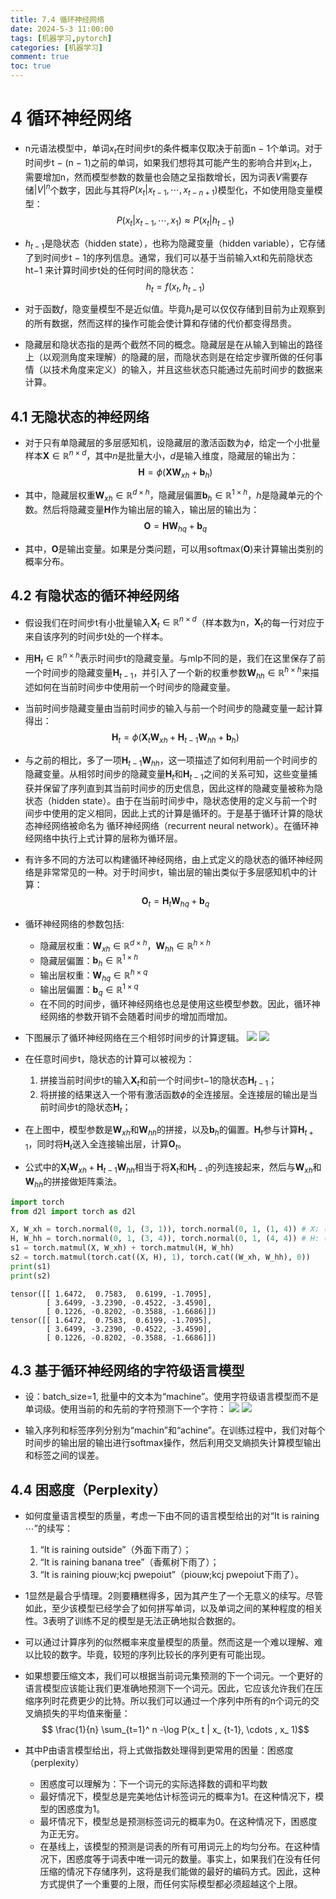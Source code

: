 ```yaml
---
title: 7.4 循环神经网络
date: 2024-5-3 11:00:00
tags: [机器学习,pytorch]
categories: [机器学习]
comment: true
toc: true
---
```

#  
<!--more-->
# 4 循环神经网络
- n元语法模型中，单词$x_ t$在时间步t的条件概率仅取决于前面n − 1个单词。对于时间步t − (n − 1)之前的单词，如果我们想将其可能产生的影响合并到$x_ t$上，需要增加n，然而模型参数的数量也会随之呈指数增长，因为词表$V$需要存储$|V|^ n$个数字，因此与其将$P(x_ t| x_ {t-1}, \cdots , x_ {t-n+1})$模型化，不如使用隐变量模型：
$$P(x_ t | x_ {t-1}, \cdots , x_ 1) \approx P(x_ t | h_ {t-1})$$

- $h_ {t-1}$是隐状态（hidden state），也称为隐藏变量（hidden variable），它存储了到时间步t − 1的序列信息。通常，我们可以基于当前输入xt和先前隐状态ht−1 来计算时间步t处的任何时间的隐状态：
$$h_ t = f(x_ t, h_ {t-1})$$

- 对于函数$f$，隐变量模型不是近似值。毕竟$h_ t$是可以仅仅存储到目前为止观察到的所有数据，然而这样的操作可能会使计算和存储的代价都变得昂贵。
- 隐藏层和隐状态指的是两个截然不同的概念。隐藏层是在从输入到输出的路径上（以观测角度来理解）的隐藏的层，而隐状态则是在给定步骤所做的任何事情（以技术角度来定义）的输入，并且这些状态只能通过先前时间步的数据来计算。
## 4.1 无隐状态的神经网络
- 对于只有单隐藏层的多层感知机，设隐藏层的激活函数为$\phi$，给定一个小批量样本$\mathbf{X} \in \mathbb{R}^{n \times d}$，其中$n$是批量大小，$d$是输入维度，隐藏层的输出为：
$$\mathbf{H} = \phi(\mathbf{X} \mathbf{W}_ {xh} + \mathbf{b}_ h)$$

- 其中，隐藏层权重$\mathbf{W}_ {xh} \in \mathbb{R}^{d \times h}$，隐藏层偏置$\mathbf{b}_ h \in \mathbb{R}^{1 \times h}$，$h$是隐藏单元的个数。然后将隐藏变量$\mathbf{H}$作为输出层的输入，输出层的输出为：
$$\mathbf{O} = \mathbf{H} \mathbf{W}_ {hq} + \mathbf{b}_ q$$

- 其中，$\mathbf{O}$是输出变量。如果是分类问题，可以用$\text{softmax}(\mathbf{O})$来计算输出类别的概率分布。

## 4.2 有隐状态的循环神经网络
- 假设我们在时间步t有小批量输入$\mathbf{X}_ t \in \mathbb{R}^{n \times d}$（样本数为n，$\mathbf{X}_ t$的每一行对应于来自该序列的时间步t处的一个样本。
- 用$\mathbf{H}_ t \in \mathbb{R}^{n \times h}$表示时间步t的隐藏变量。与mlp不同的是，我们在这里保存了前一个时间步的隐藏变量$\mathbf{H}_ {t-1}$，并引入了一个新的权重参数$\mathbf{W}_ {hh} \in \mathbb{R}^{h \times h}$来描述如何在当前时间步中使用前一个时间步的隐藏变量。
- 当前时间步隐藏变量由当前时间步的输入与前一个时间步的隐藏变量一起计算得出：
$$\mathbf{H}_ t = \phi(\mathbf{X}_ t \mathbf{W}_ {xh} + \mathbf{H}_ {t-1} \mathbf{W}_ {hh} + \mathbf{b}_ h)$$

- 与之前的相比，多了一项$\mathbf{H}_ {t-1} \mathbf{W}_ {hh}$，这一项描述了如何利用前一个时间步的隐藏变量。从相邻时间步的隐藏变量$\mathbf{H}_ {t}$和$\mathbf{H}_ {t-1}$之间的关系可知，这些变量捕获并保留了序列直到其当前时间步的历史信息，因此这样的隐藏变量被称为隐状态（hidden state）。由于在当前时间步中，隐状态使用的定义与前一个时间步中使用的定义相同，因此上式的计算是循环的。于是基于循环计算的隐状态神经网络被命名为 循环神经网络（recurrent neural network）。在循环神经网络中执行上式计算的层称为循环层。
- 有许多不同的方法可以构建循环神经网络，由上式定义的隐状态的循环神经网络是非常常见的一种。对于时间步t，输出层的输出类似于多层感知机中的计算：
$$\mathbf{O}_ t = \mathbf{H}_ t \mathbf{W}_ {hq} + \mathbf{b}_ q$$

- 循环神经网络的参数包括:
    - 隐藏层权重：$\mathbf{W}_ {xh} \in \mathbb{R}^{d \times h}$，$\mathbf{W}_ {hh} \in \mathbb{R}^{h \times h}$
    - 隐藏层偏置：$\mathbf{b}_ h \in \mathbb{R}^{1 \times h}$
    - 输出层权重：$\mathbf{W}_ {hq} \in \mathbb{R}^{h \times q}$
    - 输出层偏置：$\mathbf{b}_ q \in \mathbb{R}^{1 \times q}$
    - 在不同的时间步，循环神经网络也总是使用这些模型参数。因此，循环神经网络的参数开销不会随着时间步的增加而增加。
- 下图展示了循环神经网络在三个相邻时间步的计算逻辑。
![](../../../../../../themes/yilia/source/img/deeplearning/code/pytorch/7_rnn/4_rnn/1.png)
![](img/deeplearning/code/pytorch/7_rnn/4_rnn/1.png)

- 在任意时间步t，隐状态的计算可以被视为：
    1. 拼接当前时间步t的输入$\mathbf{X}_ t$和前一个时间步t−1的隐状态$\mathbf{H}_ {t-1}$；
    2. 将拼接的结果送入一个带有激活函数$\phi$的全连接层。全连接层的输出是当前时间步t的隐状态$\mathbf{H}_ t$；
- 在上图中，模型参数是$\mathbf{W}_ {xh}$和$\mathbf{W}_ {hh}$的拼接，以及$\mathbf{b}_ h$的偏置。$\mathbf{H}_ t$参与计算$\mathbf{H}_ {t+1}$，同时将$\mathbf{H}_ t$送入全连接输出层，计算$\mathbf{O}_ t$。

- 公式中的$\mathbf{X}_ t \mathbf{W}_ {xh} + \mathbf{H}_ {t-1} \mathbf{W}_ {hh}$相当于将$\mathbf{X}_ t$和$\mathbf{H}_ {t-1}$的列连接起来，然后与$\mathbf{W}_ {xh}$和$\mathbf{W}_ {hh}$的拼接做矩阵乘法。


```python
import torch
from d2l import torch as d2l

X, W_xh = torch.normal(0, 1, (3, 1)), torch.normal(0, 1, (1, 4)) # X: (3, 1), W_xh: (1, 4)
H, W_hh = torch.normal(0, 1, (3, 4)), torch.normal(0, 1, (4, 4)) # H: (3, 4), W_hh: (4, 4)
s1 = torch.matmul(X, W_xh) + torch.matmul(H, W_hh)
s2 = torch.matmul(torch.cat((X, H), 1), torch.cat((W_xh, W_hh), 0))
print(s1)
print(s2)
```

    tensor([[ 1.6472,  0.7583,  0.6199, -1.7095],
            [ 3.6499, -3.2390, -0.4522, -3.4590],
            [ 0.1226, -0.8202, -0.3588, -1.6686]])
    tensor([[ 1.6472,  0.7583,  0.6199, -1.7095],
            [ 3.6499, -3.2390, -0.4522, -3.4590],
            [ 0.1226, -0.8202, -0.3588, -1.6686]])
    

## 4.3 基于循环神经网络的字符级语言模型
- 设：batch_size=1, 批量中的文本为“machine”。使用字符级语言模型而不是单词级。使用当前的和先前的字符预测下一个字符：
![](../../../../../../themes/yilia/source/img/deeplearning/code/pytorch/7_rnn/4_rnn/2.png)
![](img/deeplearning/code/pytorch/7_rnn/4_rnn/2.png)

- 输入序列和标签序列分别为“machin”和“achine”。在训练过程中，我们对每个时间步的输出层的输出进行softmax操作，然后利用交叉熵损失计算模型输出和标签之间的误差。

## 4.4 困惑度（Perplexity）
- 如何度量语言模型的质量，考虑一下由不同的语言模型给出的对“It is raining ⋯”的续写：
    1. “It is raining outside”（外面下雨了）；
    2. “It is raining banana tree”（香蕉树下雨了）；
    3. “It is raining piouw;kcj pwepoiut”（piouw;kcj pwepoiut下雨了）。
- 1显然是最合乎情理。2则要糟糕得多，因为其产生了一个无意义的续写。尽管如此，至少该模型已经学会了如何拼写单词，以及单词之间的某种程度的相关性。3表明了训练不足的模型是无法正确地拟合数据的。
- 可以通过计算序列的似然概率来度量模型的质量。然而这是一个难以理解、难以比较的数字。毕竟，较短的序列比较长的序列更有可能出现。
- 如果想要压缩文本，我们可以根据当前词元集预测的下一个词元。一个更好的语言模型应该能让我们更准确地预测下一个词元。因此，它应该允许我们在压缩序列时花费更少的比特。所以我们可以通过一个序列中所有的n个词元的交叉熵损失的平均值来衡量：
$$ \frac{1}{n} \sum_{t=1}^ n -\log P(x_ t | x_ {t-1}, \cdots , x_ 1)$$

- 其中P由语言模型给出，将上式做指数处理得到更常用的困量：困惑度（perplexity）
    - 困惑度可以理解为：下一个词元的实际选择数的调和平均数
    - 最好情况下，模型总是完美地估计标签词元的概率为1。在这种情况下，模型的困惑度为1。
    - 最坏情况下，模型总是预测标签词元的概率为0。在这种情况下，困惑度为正无穷。
    - 在基线上，该模型的预测是词表的所有可用词元上的均匀分布。在这种情况下，困惑度等于词表中唯一词元的数量。事实上，如果我们在没有任何压缩的情况下存储序列，这将是我们能做的最好的编码方式。因此，这种方式提供了一个重要的上限，而任何实际模型都必须超越这个上限。

